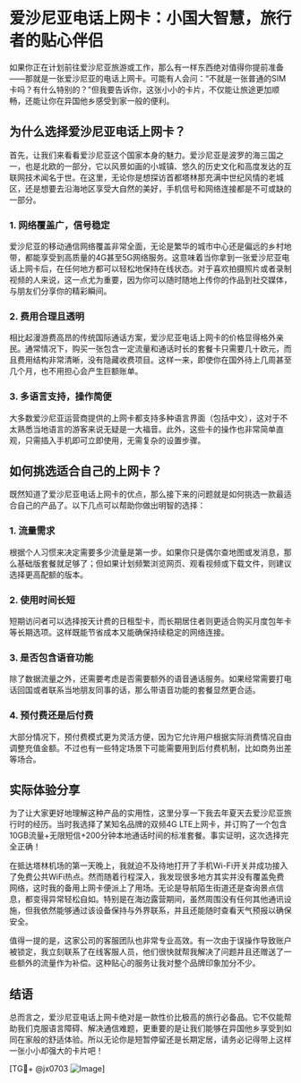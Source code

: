 # 爱沙尼亚电话上网卡：小国大智慧，旅行者的贴心伴侣

如果你正在计划前往爱沙尼亚旅游或工作，那么有一样东西绝对值得你提前准备——那就是一张爱沙尼亚的电话上网卡。可能有人会问：“不就是一张普通的SIM卡吗？有什么特别的？”但我要告诉你，这张小小的卡片，不仅能让旅途更加顺畅，还能让你在异国他乡感受到家一般的便利。

## 为什么选择爱沙尼亚电话上网卡？

首先，让我们来看看爱沙尼亚这个国家本身的魅力。爱沙尼亚是波罗的海三国之一，也是北欧的一部分，它以风景如画的小城镇、悠久的历史文化和高度发达的互联网技术闻名于世。在这里，无论你是想探访首都塔林那充满中世纪风情的老城区，还是想要去沿海地区享受大自然的美好，手机信号和网络连接都是不可或缺的一部分。

### 1. 网络覆盖广，信号稳定

爱沙尼亚的移动通信网络覆盖非常全面，无论是繁华的城市中心还是偏远的乡村地带，都能享受到高质量的4G甚至5G网络服务。这意味着当你拿到一张爱沙尼亚电话上网卡后，在任何地方都可以轻松地保持在线状态。对于喜欢拍摄照片或者录制视频的人来说，这一点尤为重要，因为你可以随时随地上传你的作品到社交媒体，与朋友们分享你的精彩瞬间。

### 2. 费用合理且透明

相比起漫游费高昂的传统国际通话方案，爱沙尼亚电话上网卡的价格显得格外亲民。通常情况下，购买一张包含一定流量和通话时长的套餐卡只需要几十欧元，而且费用结构非常清晰，没有隐藏收费项目。这样一来，即使你在国外待上几周甚至几个月，也不用担心会产生巨额账单。

### 3. 多语言支持，操作简便

大多数爱沙尼亚运营商提供的上网卡都支持多种语言界面（包括中文），这对于不太熟悉当地语言的游客来说无疑是一大福音。此外，这些卡的操作也非常简单直观，只需插入手机即可立即使用，无需复杂的设置步骤。

## 如何挑选适合自己的上网卡？

既然知道了爱沙尼亚电话上网卡的优点，那么接下来的问题就是如何挑选一款最适合自己的产品了。以下几点可以帮助你做出明智的选择：

### 1. 流量需求

根据个人习惯来决定需要多少流量是第一步。如果你只是偶尔查地图或发消息，那么基础版套餐就足够了；但如果计划频繁浏览网页、观看视频或下载文件，则建议选择更高配额的版本。

### 2. 使用时间长短

短期访问者可以选择按天计费的日租型卡，而长期居住者则更适合购买月度包年卡等长期选项。这样既能节省成本又能确保持续稳定的网络连接。

### 3. 是否包含语音功能

除了数据流量之外，还需要考虑是否需要额外的语音通话服务。如果经常需要打电话回国或者联系当地朋友同事的话，那么带语音功能的套餐显然更合适。

### 4. 预付费还是后付费

大部分情况下，预付费模式更为灵活方便，因为它允许用户根据实际消费情况自由调整充值金额。不过也有一些特定场景下可能需要用到后付费机制，比如商务出差等场合。

## 实际体验分享

为了让大家更好地理解这种产品的实用性，这里分享一下我去年夏天去爱沙尼亚旅行时的经历。当时我选择了某知名品牌的双频4G LTE上网卡，并订购了一个包含10GB流量+无限短信+200分钟本地通话时间的标准套餐。事实证明，这次选择完全正确！

在抵达塔林机场的第一天晚上，我就迫不及待地打开了手机Wi-Fi开关并成功接入了免费公共WiFi热点。然而随着行程深入，我发现很多地方其实并没有覆盖免费网络，这时我的备用上网卡便派上了用场。无论是导航陌生街道还是查询景点信息，都变得异常轻松自如。特别是在海边露营期间，虽然周围没有任何其他通讯设施，但我依然能够通过该设备保持与外界联系，并且还能随时查看天气预报以确保安全。

值得一提的是，这家公司的客服团队也非常专业高效。有一次由于误操作导致账户被锁定，我立刻联系了在线客服人员，他们很快就帮我解决了问题并且还赠送了一些额外的流量作为补偿。这种贴心的服务让我对整个品牌印象加分不少。

## 结语

总而言之，爱沙尼亚电话上网卡绝对是一款性价比极高的旅行必备品。它不仅能帮助我们克服语言障碍、解决通信难题，更重要的是让我们能够在异国他乡享受到如同在家般的舒适体验。所以无论你是短暂停留还是长期定居，请务必记得带上这样一张小小却强大的卡片吧！

[TG💪+ @jx0703 ![Image](https://github.com/user-attachments/assets/dbca1d08-cadb-493c-b0ec-ad6f7a83f270)]